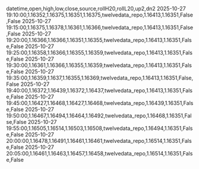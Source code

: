 datetime,open,high,low,close,source,rollH20,rollL20,up2,dn2
2025-10-27 19:10:00,1.16352,1.16375,1.16351,1.16375,twelvedata_repo,1.16413,1.16351,False,False
2025-10-27 19:15:00,1.16375,1.16378,1.16361,1.16366,twelvedata_repo,1.16413,1.16351,False,False
2025-10-27 19:20:00,1.16366,1.16366,1.16351,1.16355,twelvedata_repo,1.16413,1.16351,False,False
2025-10-27 19:25:00,1.16358,1.16366,1.16355,1.16359,twelvedata_repo,1.16413,1.16351,False,False
2025-10-27 19:30:00,1.16361,1.16366,1.16355,1.16359,twelvedata_repo,1.16413,1.16351,False,False
2025-10-27 19:35:00,1.16359,1.1637,1.16355,1.16369,twelvedata_repo,1.16413,1.16351,False,False
2025-10-27 19:40:00,1.16372,1.16439,1.16372,1.16437,twelvedata_repo,1.16413,1.16351,False,False
2025-10-27 19:45:00,1.16427,1.16468,1.16427,1.16468,twelvedata_repo,1.16439,1.16351,False,False
2025-10-27 19:50:00,1.16467,1.16494,1.16464,1.16492,twelvedata_repo,1.16468,1.16351,False,False
2025-10-27 19:55:00,1.16505,1.16514,1.16503,1.16508,twelvedata_repo,1.16494,1.16351,False,False
2025-10-27 20:00:00,1.16478,1.16491,1.16461,1.16461,twelvedata_repo,1.16514,1.16351,False,False
2025-10-27 20:05:00,1.16461,1.16463,1.16457,1.16458,twelvedata_repo,1.16514,1.16351,False,False
